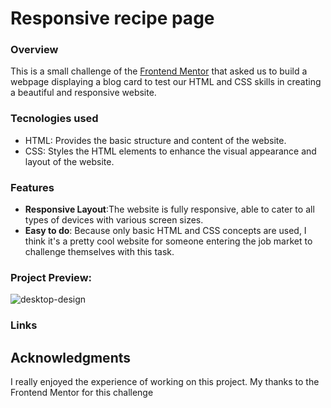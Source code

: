 # Responsive recipe page

### Overview
This is a small challenge of the [Frontend Mentor](https://www.frontendmentor.io/home) that asked us to build a webpage displaying a blog card to test our HTML and CSS skills in creating a beautiful and responsive website.
### Tecnologies used
- HTML: Provides the basic structure and content of the website.
- CSS: Styles the HTML elements to enhance the visual appearance and layout of the website.
### Features
- **Responsive Layout**:The website is fully responsive, able to cater to all types of devices with various screen sizes.
- **Easy to do**: Because only basic HTML and CSS concepts are used, I think it's a pretty cool website for someone entering the job market to challenge themselves with this task.
### Project Preview:
![desktop-design](https://github.com/CleitoTT/Blog-preview-card/assets/150029433/f028a0f7-1eb5-4db3-a472-23ba2e03cd15)


### Links



## Acknowledgments

I really enjoyed the experience of working on this project. My thanks to the Frontend Mentor for this challenge
